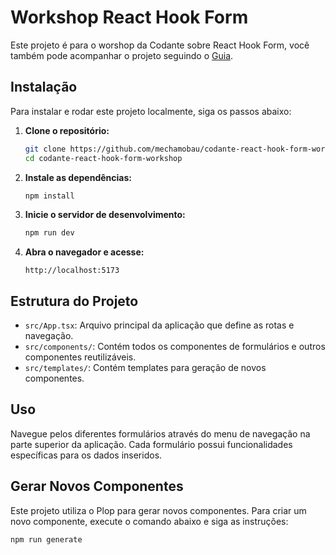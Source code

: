 # Workshop React Hook Form

Este projeto é para o worshop da Codante sobre React Hook Form, você também pode acompanhar o projeto seguindo o [Guia](https://guias.codante.io/react-hook-form/).

## Instalação

Para instalar e rodar este projeto localmente, siga os passos abaixo:

1. **Clone o repositório:**

   ```bash
   git clone https://github.com/mechamobau/codante-react-hook-form-workshop.git
   cd codante-react-hook-form-workshop
   ```

2. **Instale as dependências:**

   ```bash
   npm install
   ```

3. **Inicie o servidor de desenvolvimento:**

   ```bash
   npm run dev
   ```

4. **Abra o navegador e acesse:**
   ```
   http://localhost:5173
   ```

## Estrutura do Projeto

- `src/App.tsx`: Arquivo principal da aplicação que define as rotas e navegação.
- `src/components/`: Contém todos os componentes de formulários e outros componentes reutilizáveis.
- `src/templates/`: Contém templates para geração de novos componentes.

## Uso

Navegue pelos diferentes formulários através do menu de navegação na parte superior da aplicação. Cada formulário possui funcionalidades específicas para os dados inseridos.

## Gerar Novos Componentes

Este projeto utiliza o Plop para gerar novos componentes. Para criar um novo componente, execute o comando abaixo e siga as instruções:

```bash
npm run generate
```
